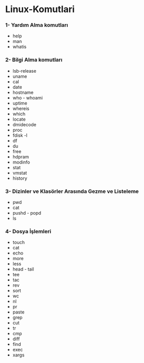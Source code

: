 # Linux-Komutlari

### 1- Yardım Alma komutları 

  * help
  * man
  * whatis

### 2- Bilgi Alma komutları

  * lsb-release
  * uname
  * cal
  * date
  * hostname
  * who - whoami
  * uptime
  * whereis
  * which
  * locate
  * dmidecode
  * proc
  * fdisk -l
  * df
  * du
  * free
  * hdpram
  * modinfo
  * stat
  * vmstat
  * history

### 3- Dizinler ve Klasörler Arasında Gezme ve Listeleme

  * pwd
  * cat
  * pushd - popd
  * ls

### 4- Dosya İşlemleri

  * touch
  * cat
  * echo
  * more
  * less
  * head - tail
  * tee
  * tac
  * rev
  * sort
  * wc
  * nl
  * pr
  * paste
  * grep
  * cut
  * tr
  * cmp
  * diff
  * find
  * exec
  * xargs
